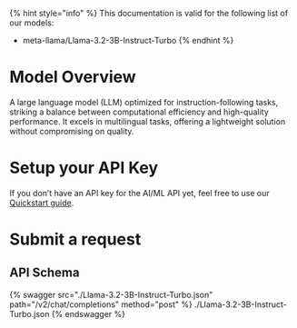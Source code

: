 [#references:start]: <> ({ "template": "openapi" })
{% hint style="info" %}
This documentation is valid for the following list of our models:
* meta-llama/Llama-3.2-3B-Instruct-Turbo
{% endhint %}

# Model Overview
A large language model (LLM) optimized for instruction-following tasks, striking a balance between computational efficiency and high-quality performance. It excels in multilingual tasks, offering a lightweight solution without compromising on quality.

# Setup your API Key
If you don’t have an API key for the AI/ML API yet, feel free to use our [Quickstart guide](https://docs.aimlapi.com/quickstart/setting-up).

# Submit a request
## API Schema
{% swagger src="./Llama-3.2-3B-Instruct-Turbo.json" path="/v2/chat/completions" method="post" %}
./Llama-3.2-3B-Instruct-Turbo.json
{% endswagger %}

[#references:end]: <> ({})